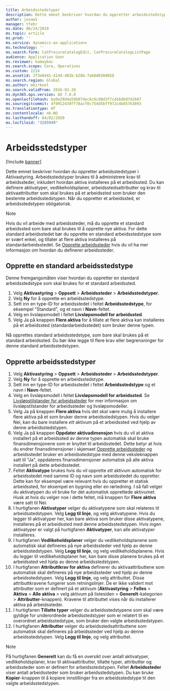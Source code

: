 ```yaml
---
title: Arbeidsstedstyper
description: Dette emnet beskriver hvordan du oppretter arbeidsstedstyper i Aktivastyring.
author: josaw1
manager: tfehr
ms.date: 06/24/2019
ms.topic: article
ms.prod: ''
ms.service: dynamics-ax-applications
ms.technology: ''
ms.search.form: CatProcureCatalogEdit, CatProcureCatalogListPage
audience: Application User
ms.reviewer: kamaybac
ms.search.scope: Core, Operations
ms.custom: 2214
ms.assetid: 2f3e0441-414d-402b-b28b-7ab0d650d658
ms.search.region: Global
ms.author: mkirknel
ms.search.validFrom: 2016-02-28
ms.dyn365.ops.version: AX 7.0.0
ms.openlocfilehash: ba9e29d4a59b07dec6c6c98d3f7cd16db97d2607
ms.sourcegitcommit: 4f9912439ff78acf0c754d5bff972c4b85763093
ms.translationtype: HT
ms.contentlocale: nb-NO
ms.lasthandoff: 04/02/2020
ms.locfileid: "3205949"
---
```

# <a name="functional-location-types"></a>Arbeidsstedstyper

[!include [banner](../../includes/banner.md)]

 

Dette emnet beskriver hvordan du oppretter arbeidsstedstyper i Aktivastyring. Arbeidsstedstyper brukes til å administrere krav til arbeidssteder, inkludert hvordan aktiva installeres på et arbeidssted. Du kan definere aktivatyper, vedlikeholdsplaner, arbeidsstedsattributter og krav til aktivaattributter som skal brukes på et arbeidssted som bruker den bestemte arbeidsstedstypen. Når du oppretter et arbeidssted, er arbeidsstedstypen obligatorisk.

>[!NOTE] 
>Hvis du vil arbeide med arbeidssteder, må du opprette et standard arbeidssted som bare skal brukes til å opprette nye aktiva. For dette standard arbeidsstedet bør du opprette en standard arbeidsstedstype som er svært enkel, og tillater at flere aktiva installeres på standardarbeidsstedet. Se [Opprette arbeidssteder](../functional-locations/create-functional-locations.md) hvis du vil ha mer informasjon om hvordan du definerer arbeidssteder.

## <a name="create-a-default-functional-location-type"></a>Opprette en standard arbeidsstedstype

Denne fremgangsmåten viser hvordan du oppretter en standard arbeidsstedstype som skal brukes for et standard arbeidssted.

1. Velg **Aktivastyring** > **Oppsett** > **Arbeidssteder** > **Arbeidsstedstyper**.
2. Velg **Ny** for å opprette en arbeidsstedstype.
3. Sett inn en type-ID for arbeidsstedet i feltet **Arbeidsstedstype**, for eksempel "Standard", og et navn i **Navn**-feltet.
4. Velg en livsløpsmodell i feltet **Livsløpsmodell for arbeidssted**.
5. Velg Ja på knappen **Flere aktiva** for å tillate at flere aktiva kan installeres på et arbeidssted (standardarbeidsstedet) som bruker denne typen.

Nå opprettes standard arbeidsstedstype, som bare skal brukes på et standard arbeidssted. Du bør ikke legge til flere krav eller begrensninger for denne standard arbeidsstedstypen.


## <a name="create-functional-location-types"></a>Opprette arbeidsstedstyper

1. Velg **Aktivastyring** > **Oppsett** > **Arbeidssteder** > **Arbeidsstedstyper**.
2. Velg **Ny** for å opprette en arbeidsstedstype.
3. Sett inn en type-ID for arbeidsstedet i feltet **Arbeidsstedstype** og et navn i **Navn**-feltet.
4. Velg en livsløpsmodell i feltet **Livsløpsmodell for arbeidssted**. Se [Livsløpstilstander for arbeidssteder](../setup-for-functional-locations/functional-location-stages.md) for mer informasjon om livsløpstilstander for arbeidssteder og livsløpsmodeller.
5. Velg Ja på knappen **Flere aktiva** hvis det skal være mulig å installere flere aktiva på et som bruker denne arbeidsstedstypen. Hvis du velger Nei, kan du bare installere *ett* aktivum på et arbeidssted ved hjelp av denne arbeidsstedstypen.
6. Velg Ja på knappen **Oppdater aktivadimensjon** hvis du vil at aktiva installert på et arbeidssted av denne typen automatisk skal bruke finansdimensjonene som er knyttet til arbeidsstedet. Dette betyr at hvis du endrer finansdimensjoner i skjemaet [Opprette arbeidssteder](../functional-locations/create-functional-locations.md) og arbeidsstedet bruker en arbeidsstedstype med denne veksleknappen satt til "Ja", oppdateres finansdimensjoner automatisk på alle aktiva installert på dette arbeidsstedet.
7. Feltet **Aktivatype** brukes hvis du vil opprette *ett* aktivum automatisk for arbeidsstedet med samme ID og navn som arbeidsstedet du oppretter. Dette kan for eksempel være relevant hvis du oppretter et statisk arbeidssted, for eksempel en bygning eller en rørledning. I så fall velger du aktivatypen du vil bruke for det automatisk opprettede aktivumet. Husk at hvis du velger noe i dette feltet, må knappen for **Flere aktiva** være satt til Nei.
8. I hurtigfanen **Aktivatyper** velger du aktivatypene som skal relateres til arbeidsstedstypen. Velg **Legg til linje**, og velg aktivatypene. Hvis du legger til aktivatyper her, kan bare aktiva som bruker disse aktivatypene, installeres på et arbeidssted med denne arbeidsstedstypen. Hvis ingen aktivatyper er valgt på hurtigfanen **Aktivatyper**, kan alle aktivatyper installeres.
9. I hurtigfanen **Vedlikeholdsplaner** velger du vedlikeholdsplanene som automatisk skal defineres på nye arbeidssteder ved hjelp av denne arbeidsstedstypen. Velg **Legg til linje**, og velg vedlikeholdsplanene. Hvis du legger til vedlikeholdsplaner her, kan bare disse planene brukes på et arbeidssted ved hjelp av denne arbeidsstedstypen.
10. I hurtigfanen **Attributtkrav for aktiva** definerer du aktivaattributtene som automatisk skal defineres på nye arbeidssteder ved hjelp av denne arbeidsstedstypen. Velg **Legg til linje**, og velg attributtet. Disse attributtkravene fungerer som retningslinjer. De er ikke validert mot attributter som er definert på et aktivum (**Aktivastyring** > **Felles** > **Aktiva** > **Alle aktiva** > velg aktivum på listesiden > **Generelt**-kategorien > **Attributter**-knappen). Kravene til attributtet vises når du installerer aktiva på arbeidssteder.
11. I hurtigfanen **Tillatte typer** velger du arbeidsstedstypene som skal være gyldige for underordnede arbeidsstedstyper som er relatert til en overordnet arbeidsstedstype, som bruker den valgte arbeidsstedstypen.
12. I hurtigfanen **Attributter** velger du arbeidsstedsattributtene som automatisk skal defineres på arbeidssteder ved hjelp av denne arbeidsstedstypen. Velg **Legg til linje**, og velg attributtet.


>[!NOTE] 
>På hurtigfanen **Generelt** kan du få en oversikt over antall aktivatyper, vedlikeholdsplaner, krav til aktivaattributter, tillatte typer, attributter og arbeidssteder som er definert for arbeidsstedstypen. Feltet **Arbeidssteder** viser antall arbeidssteder som bruker arbeidsstedstypen. Du kan bruke **Kopier**-knappen til å kopiere innstillinger fra en arbeidsstedstype til den valgte arbeidsstedstypen.
